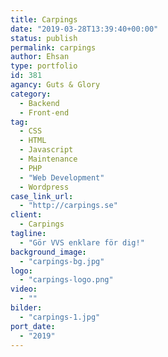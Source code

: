 ```yaml
---
title: Carpings
date: "2019-03-28T13:39:40+00:00"
status: publish
permalink: carpings
author: Ehsan
type: portfolio
id: 381
agancy: Guts & Glory
category:
  - Backend
  - Front-end
tag:
  - CSS
  - HTML
  - Javascript
  - Maintenance
  - PHP
  - "Web Development"
  - Wordpress
case_link_url:
  - "http://carpings.se"
client:
  - Carpings
tagline:
  - "Gör VVS enklare för dig!"
background_image:
  - "carpings-bg.jpg"
logo:
  - "carpings-logo.png"
video:
  - ""
bilder:
  - "carpings-1.jpg"
port_date:
  - "2019"
---
```

